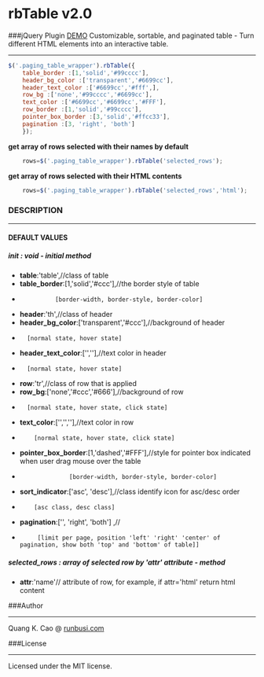 # rbTable v2.0
###jQuery Plugin [DEMO](http://runbusi.com/script/rbtable/)
Customizable, sortable, and paginated table - Turn different HTML elements into an interactive table.

***
```javascript
$('.paging_table_wrapper').rbTable({
    table_border :[1,'solid','#99cccc'],
    header_bg_color :['transparent','#6699cc'],
    header_text_color :['#6699cc','#fff',],
    row_bg :['none','#99cccc','#6699cc'],
    text_color :['#6699cc','#6699cc','#FFF'],
    row_border :[1,'solid','#99cccc'],
    pointer_box_border :[3,'solid','#ffcc33'],
    pagination :[3, 'right', 'both']
    });
 ```    
**get array of rows selected with their names by default**
```javascript
    rows=$('.paging_table_wrapper').rbTable('selected_rows');
```     
**get array of rows selected with their HTML contents**
```javascript
    rows=$('.paging_table_wrapper').rbTable('selected_rows','html');
```

### DESCRIPTION

***
#### DEFAULT VALUES
##### init : void - initial method
* **table**:'table',//class of table             
* **table_border**:[1,'solid','#ccc'],//the border style of table
*               [border-width, border-style, border-color]
* **header**:'th',//class of header			
* **header_bg_color**:['transparent','#ccc'],//background of header					
*		[normal state, hover state]
* **header_text_color**:['',''],//text color in header
*		[normal state, hover state]		
* **row**:'tr',//class of row that is applied				
* **row_bg**:['none','#ccc','#666'],//background of row					
*		[normal state, hover state, click state]
* **text_color**:['','',''],//text color in row
*		  [normal state, hover state, click state]
* **pointer_box_border**:[1,'dashed','#FFF'],//style for pointer box indicated when user drag mouse over the table						
*                   [border-width, border-style, border-color]
* **sort_indicator**:['asc', 'desc'],//class identify icon for asc/desc order
*		  [asc class, desc class]
* **pagination**:['', 'right', 'both'] ,//
*          [limit per page, position 'left' 'right' 'center' of pagination, show both 'top' and 'bottom' of table]]	
	  
##### selected_rows : array of selected row by 'attr' attribute - method
* **attr**:'name'// attribute of row, for example, if attr='html' return html content

###Author

***
Quang K. Cao @ [runbusi.com](http://runbusi.com)

###License

***
Licensed under the MIT license.

